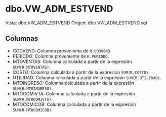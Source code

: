 # dbo.VW_ADM_ESTVEND

Vista: dbo.VW_ADM_ESTVEND
Origen: dbo.VW_ADM_ESTVEND.sql

## Columnas

- CODVEND: Columna proveniente de `R.CODVEND`.
- PERIODO: Columna proveniente de `R.PERIODO`.
- MTOVENTAS: Columna calculada a partir de la expresión `SUM(R.MTOVENTAS)`.
- COSTO: Columna calculada a partir de la expresión `SUM(R.COSTO)`.
- UTILIDAD: Columna calculada a partir de la expresión `SUM(R.UTILIDAD)`.
- MTOINGRESO: Columna calculada a partir de la expresión `SUM(R.MTOINGRESO)`.
- MTOCOMIVTA: Columna calculada a partir de la expresión `SUM(R.MTOCOMIVTA)`.
- MTOCOMICOB: Columna calculada a partir de la expresión `SUM(R.MTOCOMICOB)`.
